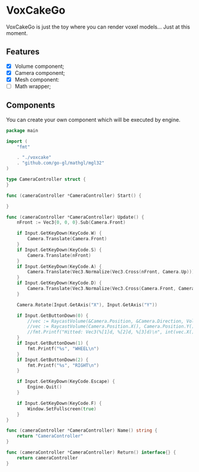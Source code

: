 # VoxCakeGo
VoxCakeGo is just the toy where you can render voxel models... Just at this moment.
## Features
- [X] Volume component;
- [X] Camera component;
- [X] Mesh component:
- [ ] Math wrapper;

## Components
You can create your own component which will be executed by engine.
```go
package main

import (
	"fmt"

	. "./voxcake"
	. "github.com/go-gl/mathgl/mgl32"
)

type CameraController struct {
}

func (cameraController *CameraController) Start() {

}

func (cameraController *CameraController) Update() {
	nFront := Vec3{0, 0, 0}.Sub(Camera.Front)

	if Input.GetKeyDown(KeyCode.W) {
		Camera.Translate(Camera.Front)
	}
	if Input.GetKeyDown(KeyCode.S) {
		Camera.Translate(nFront)
	}
	if Input.GetKeyDown(KeyCode.A) {
		Camera.Translate(Vec3.Normalize(Vec3.Cross(nFront, Camera.Up)))
	}
	if Input.GetKeyDown(KeyCode.D) {
		Camera.Translate(Vec3.Normalize(Vec3.Cross(Camera.Front, Camera.Up)))
	}

	Camera.Rotate(Input.GetAxis("X"), Input.GetAxis("Y"))

	if Input.GetButtonDown(0) {
		//vec := RaycastVolume(&Camera.Position, &Camera.Direction, Volume("Map.vcmap"))
		//vec := RaycastVolume(Camera.Position.X(), Camera.Position.Y(), Camera.Position.Z(), Camera.Front.X(), Camera.Front.Y(), Camera.Front.Z(), uint8(1), Volume("Map.vcmap"))
		//fmt.Printf("Hitted: Vec3(%[1]d, %[2]d, %[3]d)\n", int(vec.X()), int(vec.Y()), int(vec.Z()))
	}
	if Input.GetButtonDown(1) {
		fmt.Printf("%s", "WHEEL\n")
	}
	if Input.GetButtonDown(2) {
		fmt.Printf("%s", "RIGHT\n")
	}

	if Input.GetKeyDown(KeyCode.Escape) {
		Engine.Quit()
	}

	if Input.GetKeyDown(KeyCode.F) {
		Window.SetFullscreen(true)
	}
}

func (cameraController *CameraController) Name() string {
	return "CameraController"
}

func (cameraController *CameraController) Return() interface{} {
	return cameraController
}
```
